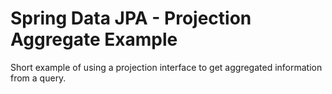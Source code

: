 # Spring Data JPA - Projection Aggregate Example

Short example of using a projection interface to get aggregated information from a query.
